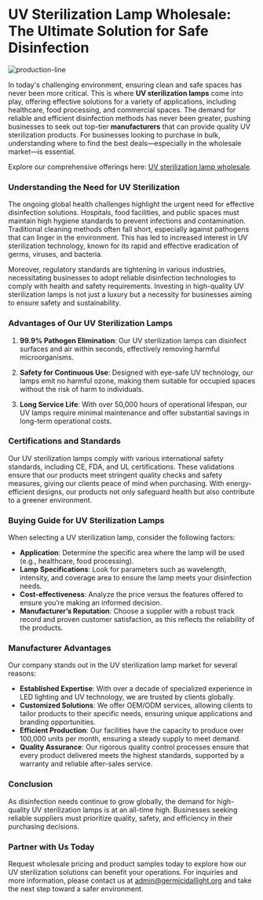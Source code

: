 # UV Sterilization Lamp Wholesale: The Ultimate Solution for Safe Disinfection
![production-line](https://github.com/user-attachments/assets/01463f53-81e8-4db8-9883-c1862a00cd00)


In today's challenging environment, ensuring clean and safe spaces has never been more critical. This is where **UV sterilization lamps** come into play, offering effective solutions for a variety of applications, including healthcare, food processing, and commercial spaces. The demand for reliable and efficient disinfection methods has never been greater, pushing businesses to seek out top-tier **manufacturers** that can provide quality UV sterilization products. For businesses looking to purchase in bulk, understanding where to find the best deals—especially in the wholesale market—is essential.

Explore our comprehensive offerings here: [UV sterilization lamp wholesale](https://germicidallight.org/).

### Understanding the Need for UV Sterilization

The ongoing global health challenges highlight the urgent need for effective disinfection solutions. Hospitals, food facilities, and public spaces must maintain high hygiene standards to prevent infections and contamination. Traditional cleaning methods often fall short, especially against pathogens that can linger in the environment. This has led to increased interest in UV sterilization technology, known for its rapid and effective eradication of germs, viruses, and bacteria.

Moreover, regulatory standards are tightening in various industries, necessitating businesses to adopt reliable disinfection technologies to comply with health and safety requirements. Investing in high-quality UV sterilization lamps is not just a luxury but a necessity for businesses aiming to ensure safety and sustainability.

### Advantages of Our UV Sterilization Lamps

1. **99.9% Pathogen Elimination**: Our UV sterilization lamps can disinfect surfaces and air within seconds, effectively removing harmful microorganisms.
   
2. **Safety for Continuous Use**: Designed with eye-safe UV technology, our lamps emit no harmful ozone, making them suitable for occupied spaces without the risk of harm to individuals.

3. **Long Service Life**: With over 50,000 hours of operational lifespan, our UV lamps require minimal maintenance and offer substantial savings in long-term operational costs.

### Certifications and Standards

Our UV sterilization lamps comply with various international safety standards, including CE, FDA, and UL certifications. These validations ensure that our products meet stringent quality checks and safety measures, giving our clients peace of mind when purchasing. With energy-efficient designs, our products not only safeguard health but also contribute to a greener environment.

### Buying Guide for UV Sterilization Lamps

When selecting a UV sterilization lamp, consider the following factors:

- **Application**: Determine the specific area where the lamp will be used (e.g., healthcare, food processing).
- **Lamp Specifications**: Look for parameters such as wavelength, intensity, and coverage area to ensure the lamp meets your disinfection needs.
- **Cost-effectiveness**: Analyze the price versus the features offered to ensure you’re making an informed decision.
- **Manufacturer’s Reputation**: Choose a supplier with a robust track record and proven customer satisfaction, as this reflects the reliability of the products.

### Manufacturer Advantages

Our company stands out in the UV sterilization lamp market for several reasons:

- **Established Expertise**: With over a decade of specialized experience in LED lighting and UV technology, we are trusted by clients globally.
- **Customized Solutions**: We offer OEM/ODM services, allowing clients to tailor products to their specific needs, ensuring unique applications and branding opportunities.
- **Efficient Production**: Our facilities have the capacity to produce over 100,000 units per month, ensuring a steady supply to meet demand.
- **Quality Assurance**: Our rigorous quality control processes ensure that every product delivered meets the highest standards, supported by a warranty and reliable after-sales service.

### Conclusion

As disinfection needs continue to grow globally, the demand for high-quality UV sterilization lamps is at an all-time high. Businesses seeking reliable suppliers must prioritize quality, safety, and efficiency in their purchasing decisions. 

### Partner with Us Today

Request wholesale pricing and product samples today to explore how our UV sterilization solutions can benefit your operations. For inquiries and more information, please contact us at admin@germicidallight.org and take the next step toward a safer environment.
